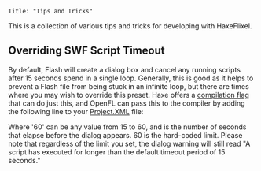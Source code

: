 ```
Title: "Tips and Tricks"
```
This is a collection of various tips and tricks for developing with HaxeFlixel.

## Overriding SWF Script Timeout

By default, Flash will create a dialog box and cancel any running scripts after 15 seconds spend in a single loop. Generally, this is good as it helps to prevent a Flash file from being stuck in an infinite loop, but there are times where you may wish to override this preset. Haxe offers a [compilation flag](http://haxe.org/manual/tips_and_tricks) that can do just this, and OpenFL can pass this to the compiler by adding the following line to your [Project.XML](documentation/openfl-project-xml-format/) file:

<haxeflag name="-D" value="swf-script-timeout=60" />

Where '60' can be any value from 15 to 60, and is the number of seconds that elapse before the dialog appears. 60 is the hard-coded limit. Please note that regardless of the limit you set, the dialog warning will still read "A script has executed for longer than the default timeout period of 15 seconds."